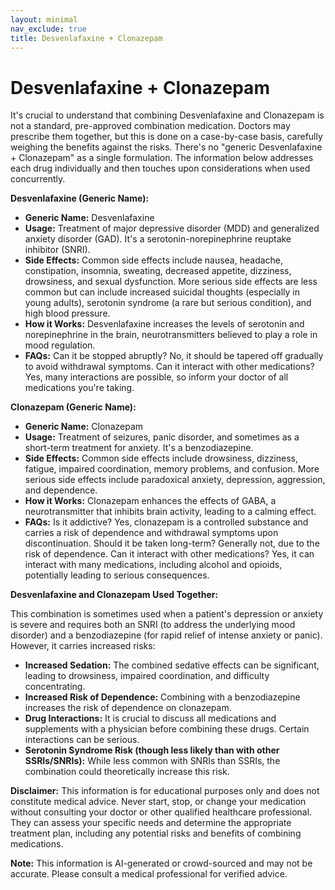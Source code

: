 ```yaml
---
layout: minimal
nav_exclude: true
title: Desvenlafaxine + Clonazepam
---
```


# Desvenlafaxine + Clonazepam

It's crucial to understand that combining Desvenlafaxine and Clonazepam is not a standard, pre-approved combination medication.  Doctors may prescribe them together, but this is done on a case-by-case basis, carefully weighing the benefits against the risks.  There's no "generic Desvenlafaxine + Clonazepam" as a single formulation.  The information below addresses each drug individually and then touches upon considerations when used concurrently.


**Desvenlafaxine (Generic Name):**

* **Generic Name:** Desvenlafaxine
* **Usage:** Treatment of major depressive disorder (MDD) and generalized anxiety disorder (GAD).  It's a serotonin-norepinephrine reuptake inhibitor (SNRI).
* **Side Effects:** Common side effects include nausea, headache, constipation, insomnia, sweating, decreased appetite, dizziness, drowsiness, and sexual dysfunction.  More serious side effects are less common but can include increased suicidal thoughts (especially in young adults), serotonin syndrome (a rare but serious condition), and high blood pressure.
* **How it Works:** Desvenlafaxine increases the levels of serotonin and norepinephrine in the brain, neurotransmitters believed to play a role in mood regulation.
* **FAQs:**  Can it be stopped abruptly? No, it should be tapered off gradually to avoid withdrawal symptoms.  Can it interact with other medications? Yes, many interactions are possible, so inform your doctor of all medications you're taking.


**Clonazepam (Generic Name):**

* **Generic Name:** Clonazepam
* **Usage:** Treatment of seizures, panic disorder, and sometimes as a short-term treatment for anxiety. It's a benzodiazepine.
* **Side Effects:**  Common side effects include drowsiness, dizziness, fatigue, impaired coordination, memory problems, and confusion. More serious side effects include paradoxical anxiety, depression, aggression, and dependence.
* **How it Works:** Clonazepam enhances the effects of GABA, a neurotransmitter that inhibits brain activity, leading to a calming effect.
* **FAQs:** Is it addictive? Yes, clonazepam is a controlled substance and carries a risk of dependence and withdrawal symptoms upon discontinuation. Should it be taken long-term?  Generally not, due to the risk of dependence.  Can it interact with other medications? Yes, it can interact with many medications, including alcohol and opioids, potentially leading to serious consequences.



**Desvenlafaxine and Clonazepam Used Together:**

This combination is sometimes used when a patient's depression or anxiety is severe and requires both an SNRI (to address the underlying mood disorder) and a benzodiazepine (for rapid relief of intense anxiety or panic). However,  it carries increased risks:

* **Increased Sedation:** The combined sedative effects can be significant, leading to drowsiness, impaired coordination, and difficulty concentrating.
* **Increased Risk of Dependence:**  Combining with a benzodiazepine increases the risk of dependence on clonazepam.
* **Drug Interactions:**  It is crucial to discuss all medications and supplements with a physician before combining these drugs.  Certain interactions can be serious.
* **Serotonin Syndrome Risk (though less likely than with other SSRIs/SNRIs):** While less common with SNRIs than SSRIs, the combination could theoretically increase this risk.


**Disclaimer:** This information is for educational purposes only and does not constitute medical advice.  Never start, stop, or change your medication without consulting your doctor or other qualified healthcare professional. They can assess your specific needs and determine the appropriate treatment plan, including any potential risks and benefits of combining medications.


**Note:** This information is AI-generated or crowd-sourced and may not be accurate. Please consult a medical professional for verified advice.